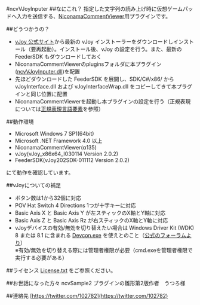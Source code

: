 ﻿#ncvVJoyInputer
##なにこれ？
指定した文字列の読み上げ時に仮想ゲームパッドへ入力を送信する、[NiconamaCommentViewer](http://www.posite-c.com/application/ncv/)用プラグインです。

##どうつかうの？

* [vJoy 公式サイト](http://vjoystick.sourceforge.net/site/)から最新の vJoy インストーラーをダウンロードしインストール（要再起動）。インストール後、vJoy の設定を行う。また、最新の FeederSDK もダウンロードしておく
* NiconamaCommentViewerのpluginsフォルダに本プラグイン([ncvVJoyInputer.dll](https://github.com/102782/ncvVJoyInputer/blob/master/ncvVJoyInputer/bin/Release/ncvVJoyInputer.dll))を配置
* 先ほどダウンロードした FeederSDK を展開し、SDK/C#/x86/ から vJoyInterface.dll および vJoyInterfaceWrap.dll をコピーしてきて本プラグインと同じ位置に配置
* NiconamaCommentViewerを起動し本プラグインの設定を行う（正規表現については[正規表現言語要素](http://msdn.microsoft.com/ja-jp/library/az24scfc(v=vs.90).aspx)を参照）


##動作環境

* Microsoft Windows 7 SP1(64bit)
* Microsoft .NET Framework 4.0 以上
* NiconamaCommentViewer(α135)
* vJoy(vJoy_x86x64_I030114 Version 2.0.2)
* FeederSDK(vJoy202SDK-011112 Version 2.0.2)

にて動作を確認しています。


##vJoyについての補足

* ボタン数は1から32個に対応
* POV Hat Switch 4 Directions 1つが十字キーに対応
* Basic Axis X と Basic Axis Y が左スティックのX軸とY軸に対応
* Basic Axis Z と Basic Axis Rz が右スティックのX軸とY軸に対応
* vJoyデバイスの有効/無効を切り替えたい場合は Windows Driver Kit (WDK) 8 または 8.1 に含まれる 
[Devcon.exe](http://msdn.microsoft.com/en-us/library/windows/hardware/ff544707(v=vs.85).aspx)
 を使えとのこと（[公式のフォーラムより](http://vjoystick.sourceforge.net/site/index.php/forum/4-Help/454-enable-disable-vjoy-driver-from-shell-command)）  
 ※有効/無効を切り替える際には管理者権限が必要（cmd.exeを管理者権限で実行する必要がある）

##ライセンス
[License.txt](https://github.com/102782/ncvVJoyInputer/blob/master/License.txt) をご参照ください。


##お世話になった方々
ncvSample2 プラグインの雛形第2版作者　うつろ様


##連絡先
[https://twitter.com/102782](https://twitter.com/102782)